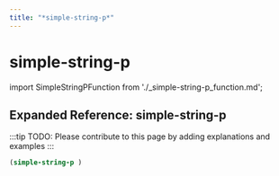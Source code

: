 ```yaml
---
title: "*simple-string-p*"
---
```


# simple-string-p

import SimpleStringPFunction from './_simple-string-p_function.md';

<SimpleStringPFunction />

## Expanded Reference: simple-string-p

:::tip
TODO: Please contribute to this page by adding explanations and examples
:::

```lisp
(simple-string-p )
```
